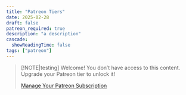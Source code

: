 ```yaml
---
title: "Patreon Tiers"
date: 2025-02-28
draft: false
patreon_required: true
description: "a description"
cascade:
  showReadingTime: false
tags: ["patreon"]
---
```


> [!NOTE|testing] Welcome!
> You don’t have access to this content. Upgrade your Patreon tier to unlock it!
> 
> [Manage Your Patreon Subscription](https://patreon.com/JohnBanister)